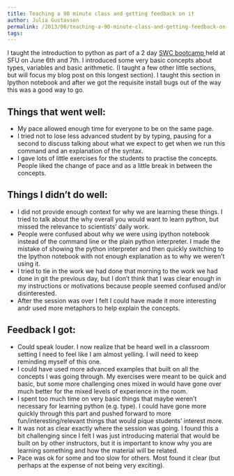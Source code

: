 ```yaml
---
title: Teaching a 90 minute class and getting feedback on it
author: Julia Gustavsen
permalink: /2013/06/teaching-a-90-minute-class-and-getting-feedback-on-it/
tags:
---
```

I taught the introduction to python as part of a 2 day [SWC bootcamp ][1] held at SFU on June 6th and 7th. I introduced some very basic concepts about types, variables and basic arithmetic. (I taught a few other little sections, but will focus my blog post on this longest section). I taught this section in Ipython notebook and after we got the requisite install bugs out of the way this was a good way to go. 

## Things that went well:

*   My pace allowed enough time for everyone to be on the same page.
*   I tried not to lose less advanced student by by typing, pausing for a second to discuss talking about what we expect to get when we run this command and an explanation of the syntax.
*   I gave lots of little exercises for the students to practise the concepts. People liked the change of pace and as a little break in between the concepts.

## Things I didn’t do well:

*   I did not provide enough context for why we are learning these things. I tried to talk about the why overall you would want to learn python, but missed the relevance to scientists’ daily work. 
*   People were confused about why we were using ipython notebook instead of the command line or the plain python interpreter. I made the mistake of showing the python interpreter and then quickly switching to the Ipython notebook with not enough explanation as to why we weren’t using it. 
*   I tried to tie in the work we had done that morning to the work we had done in git the previous day, but I don’t think that I was clear enough in my instructions or motivations because people seemed confused and/or disinterested.
*   After the session was over I felt I could have made it more interesting andr used more metaphors to help explain the concepts. 

## Feedback I got:

*   Could speak louder. I now realize that be heard well in a classroom setting I need to feel like I am almost yelling. I will need to keep reminding myself of this one.
*   I could have used more advanced examples that built on all the concepts I was going through. My exercises were meant to be quick and basic, but some more challenging ones mixed in would have gone over much better for the mixed levels of experience in the room.
*   I spent too much time on very basic things that maybe weren’t necessary for learning python (e.g. type). I could have gone more quickly through this part and pushed forward to more fun/interesting/relevant things that would pique students’ interest more. 
*   It was not as clear exactly where the session was going. I found this a bit challenging since I felt I was just introducing material that would be built on by other instructors, but it is important to know why you are learning something and how the material will be related. 
*   Pace was ok for some and too slow for others. Most found it clear (but perhaps at the expense of not being very exciting).

 [1]: http://software-carpentry.org/bootcamps/2013-06-sfu.html
